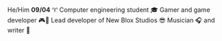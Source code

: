 He/Him
**09/04** ♈
Computer engineering student 🎓
Gamer and game developer 🎮🔧
Lead developer of New Blox Studios 😎
Musician 🎧 and writer 📖
